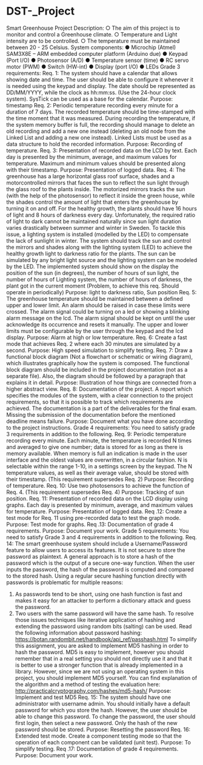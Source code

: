 # DST-_Project
Smart Greenhouse Project
Description:
○ The aim of this project is to monitor and control a Greenhouse climate.
○ Temperature and Light intensity are to be controlled.
○ The temperature must be maintained between 20 - 25 Celsius.
System components:
● Microchip (Atmel) SAM3X8E – ARM embedded computer platform (Arduino due)
● Keypad (Port I/O)
● Photosensor (A/D)
● Temperature sensor (time)
● RC servo motor (PWM)
● Switch (HW-int)
● Display (port I/O)
● LEDs
Grade 3 requirements:
Req. 1: The system should have a calendar that allows showing date and time. The user should
be able to configure it whenever it is needed using the keypad and display. The date should be
represented as DD/MM/YYYY, while the clock as hh:mm:ss. (Use the 24-hour clock system).
SysTick can be used as a base for the calendar.
Purpose: timestamp
Req. 2: Periodic temperature recording every minute for a duration of 7 days. The recorded
temperature should be time-stamped with the time moment that it was measured. During
recording the temperature, if the system memory buffer is full, the recording should manage to
delete an old recording and add a new one instead (deleting an old node from the Linked List
and adding a new one instead). Linked Lists must be used as a data structure to hold the
recorded information.
Purpose: Recording of temperature.
Req. 3: Presentation of recorded data on the LCD by text. Each day is presented by the
minimum, average, and maximum values for temperature. Maximum and minimum values
should be presented along with their timestamp.
Purpose: Presentation of logged data.
Req. 4: The greenhouse has a large horizontal glass roof surface, shades and a motorcontrolled
mirrors that faces the sun to reflect the sun light through the glass roof to the plants
inside. The motorized mirrors tracks the sun (with the help of the photosensor) to reflect it inside
the green house, while the shades control the amount of light that enters the greenhouse by
turning it on and off. For the healthy growth, the plants should have 16 hours of light and 8
hours of darkness every day. Unfortunately, the required ratio of light to dark cannot be
maintained naturally since sun light duration varies drastically between summer and winter in
Sweden. To tackle this issue, a lighting system is installed (modelled by the LED) to
compensate the lack of sunlight in winter. The system should track the sun and control the
mirrors and shades along with the lighting system (LED) to achieve the healthy growth light to
darkness ratio for the plants. The sun can be simulated by any bright light source and the
lighting system can be modeled by the LED. The implemented system should show on the
display the position of the sun (in degrees), the number of hours of sun light, the number of
hours of Lighting system, the number of hours of darkness, the plant got in the current moment
(Problem, to achieve this req. Should operate in periodically)
Purpose: light to darkness ratio, Sun position
Req. 5: The greenhouse temperature should be maintained between a defined upper and lower
limit. An alarm should be raised in case these limits were crossed. The alarm signal could be
turning on a led or showing a blinking alarm message on the lcd. The alarm signal should be
kept on until the user acknowledge its occurrence and resets it manually. The upper and lower
limits must be configurable by the user through the keypad and the lcd display.
Purpose: Alarm at high or low temperature.
Req. 6: Create a fast mode that achieves Req. 2 where each 30 minutes are simulated by a
second.
Purpose: High speed simulation to simplify testing.
Req. 7: Draw a functional block diagram (Not a flowchart or schematic or wiring diagram), which
illustrates graphically how the system is composed. The functional block diagram should be
included in the project documentation (not as a separate file). Also, the diagram should be
followed by a paragraph that explains it in detail.
Purpose: Illustration of how things are connected from a higher abstract view.
Req. 8: Documentation of the project. A report which specifies the modules of the system, with
a clear connection to the project requirements, so that it is possible to track which requirements
are achieved. The documentation is a part of the deliverables for the final exam. Missing the
submission of the documentation before the mentioned deadline means failure.
Purpose: Document what you have done according to the project instructions.
Grade 4 requirements: You need to satisfy grade 3 requirements in addition to the
following.
Req. 9: Periodic temperature recording every minute. Each minute, the temperature is recorded
N times and averaged to give one number; data is stored for as long as there is memory
available. When memory is full an indication is made in the user interface and the oldest values
are overwritten, in a circular fashion. N is selectable within the range 1-10, in a settings screen
by the keypad. The N temperature values, as well as their average value, should be stored with
their timestamp. (This requirement supersedes Req. 2)
Purpose: Recording of temperature.
Req. 10: Use two photosensors to achieve the function of Req. 4. (This requirement
supersedes Req. 4)
Purpose: Tracking of sun position.
Req. 11: Presentation of recorded data on the LCD display using graphs. Each day is presented
by minimum, average, and maximum values for temperature.
Purpose: Presentation of logged data.
Req .12: Create a test mode for Req. 11 using pre-recorded data to test the graph mode.
Purpose: Test mode for graphs.
Req .13: Documentation of grade 4 requirements.
Purpose: Document your work.
Grade 5 requirements: You need to satisfy Grade 3 and 4 requirements in addition
to the following.
Req. 14: The smart greenhouse system should include a Username/Password feature to allow
users to access its features. It is not secure to store the password as plaintext. A general
approach is to store a hash of the password which is the output of a secure one-way function.
When the user inputs the password, the hash of the password is computed and compared to the
stored hash. Using a regular secure hashing function directly with passwords is problematic for
multiple reasons:
1) As passwords tend to be short, using one hash function is fast and makes it easy for an
attacker to perform a dictionary attack and guess the password.
2) Two users with the same password will have the same hash.
To resolve those issues techniques like iterative application of hashing and extending the
password using random bits (salting) can be used. Read the following information about
password hashing: https://botan.randombit.net/handbook/api_ref/passhash.html
To simplify this assignment, you are asked to implement MD5 hashing in order to hash the
password. MD5 is easy to implement, however you should remember that in a real setting you
should not directly use it and that it is better to use a stronger function that is already
implemented in a library. However, since we are not using an operating system in this project,
you should implement MD5 yourself. You can find explanation of the algorithm and a method of
testing the evaluation here: http://practicalcryptography.com/hashes/md5-hash/
Purpose: Implement and test MD5
Req. 15: The system should have one administrator with username admin. You should initially
have a default password for which you store the hash. However, the user should be able to
change this password. To change the password, the user should first login, then select a new
password. Only the hash of the new password should be stored.
Purpose: Resetting the password
Req. 16: Extended test mode. Create a component testing mode so that the operation of each
component can be validated (unit test).
Purpose: To simplify testing.
Req .17: Documentation of grade 4 requirements.
Purpose: Document your work.
